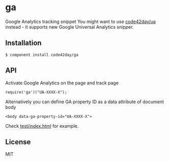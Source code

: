 
# ga

  Google Analytics tracking snippet
  You might want to use [code42day/ua] instead - it supports new Google Universal Analytics snipper.

## Installation

    $ component install code42day/ga

## API

  Activate Google Analytics on the page and track page

    require('ga')("UA-XXXX-X");

  Alternatively you can define GA property ID as a data attribute of document body

  	<body data-ga-property-id="UA-XXXX-X">

  Check [test/index.html](https://github.com/code42day/ga/blob/master/test/index.html) for example.

## License

  MIT

[code42day/ua]: https://github.com/code42day/ua
